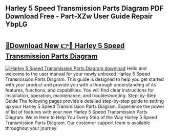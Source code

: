 ## Harley 5 Speed Transmission Parts Diagram PDF Download Free - Part-XZw User Guide Repair YbpLG

# <h2><a href="http://dflj9v.blite.top/?on=Harley+5+Speed+Transmission+Parts+Diagram">🔗Download New 👉🔴 Harley 5 Speed Transmission Parts Diagram</a></h2>

[![Harley 5 Speed Transmission Parts Diagram download](https://i.imgur.com/lujVjoI.png)](http://dflj9v.blite.top/?on=Harley+5+Speed+Transmission+Parts+Diagram)
Hello and welcome to the user manual for your newly unboxed Harley 5 Speed Transmission Parts Diagram. This guide is designed to help you get started with your product and provide you with a thorough understanding of its features, functions, and capabilities. You will find clear instructions for installation, operation, maintenance, and troubleshooting. Step-by-Step Guide The following pages provide a detailed step-by-step guide to setting up your Harley 5 Speed Transmission Parts Diagram. Experience the power of list of features with your new Harley 5 Speed Transmission Parts Diagram. We're Here to Help You Every Step of the Way Harley 5 Speed Transmission Parts Diagram. Our customer support team is available throughout your journey.
